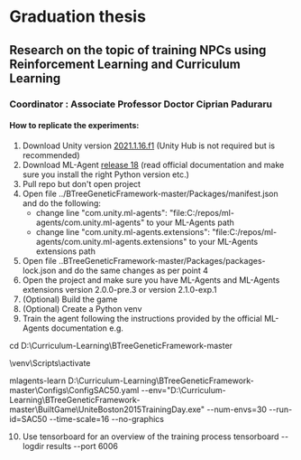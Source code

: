 # Graduation thesis

## Research on the topic of training NPCs using Reinforcement Learning and Curriculum Learning

### Coordinator : Associate Professor Doctor Ciprian Paduraru 

#### How to replicate the experiments:

1. Download Unity version [2021.1.16.f1](https://unity3d.com/unity/whats-new/2021.1.16) (Unity Hub is not required but is recommended)
2. Download ML-Agent [release 18](https://github.com/Unity-Technologies/ml-agents/releases/tag/release_18) (read official documentation and make sure you install the right Python version etc.)
3. Pull repo but don't open project
4. Open file ../BTreeGeneticFramework-master/Packages/manifest.json and do the following:
    * change line "com.unity.ml-agents": "file:C:/repos/ml-agents/com.unity.ml-agents" to your ML-Agents path
    * change line "com.unity.ml-agents.extensions": "file:C:/repos/ml-agents/com.unity.ml-agents.extensions" to your ML-Agents extensions path
5. Open file ..BTreeGeneticFramework-master/Packages/packages-lock.json and do the same changes as per point 4
6. Open the project and make sure you have ML-Agents and ML-Agents extensions version 2.0.0-pre.3 or version 2.1.0-exp.1
7. (Optional) Build the game
8. (Optional) Create a Python venv
9. Train the agent following the instructions provided by the official ML-Agents documentation e.g.

cd D:\Curriculum-Learning\BTreeGeneticFramework-master

\venv\Scripts\activate

mlagents-learn D:\Curriculum-Learning\BTreeGeneticFramework-master\Configs\ConfigSAC50.yaml --env="D:\Curriculum-Learning\BTreeGeneticFramework-master\BuiltGame\UniteBoston2015TrainingDay.exe" --num-envs=30 --run-id=SAC50 --time-scale=16 --no-graphics

10. Use tensorboard for an overview of the training process
tensorboard --logdir results --port 6006
